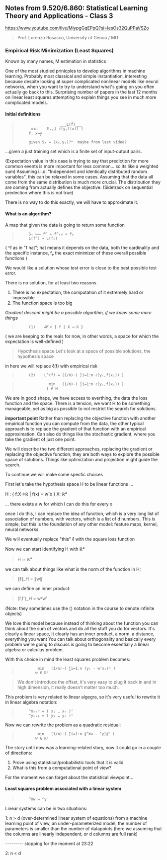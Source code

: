 ## Notes from 9.520/6.860: Statistical Learning Theory and Applications - Class 3
https://www.youtube.com/live/MiypgGqEPpQ?si=IesOs32QuPPaVSZo
> Prof. Lorenzo Rosasco, University of Genoa / MIT
> 
### Empirical Risk Minimization (Least Squares)

Known by many names, M estimation in statistics

One of the most studied prinicples to develop algorithms
in machine learning. Probably most classical and simple
instantiation, interesting because despite looking at
super complicated nonlinear models like neural networks, 
when you want to try to understand what's going on you 
often actually go back to this. Surprising number of 
papers in the last 12 months on linear least squares
attempting to explain things you see in much more 
complicated models.

#### Initial definitions

>                        ___L(f)___
>           min    𝔼ₓ,ᵧ[ ℓ(y,f(x)) ]
>          f: x→y
>
>          given Sₘ = (xₐ,yᵢ)?ᵐ  maybe from last video?

...given a just training set which is a finite set of 
input-output pairs. 

(Expectation value in this case is 
trying to say that prediction for more common events is 
more important for less common... so its like a weighted sum)
Assuming i.i.d. "Independent and identically distributed 
random variables", this can be relaxed in some cases. Assuming 
that the data all come from the same distribution
is much more crucial. The distribution they are coming
from actually defines the objective.
(Sidetrack on sequential predection where this is not true)

There is no way to do this exactly, we will have to 
approximate it.

#### What is an algorithm?

A map that given the data is going to return some function

>          Sₛ ⟼ f^ = f^ₛₘ ≈ fₚ
>          L(f^) ≈ L(fₚ)

( ^f  as in "f hat"; hat means it depends on the data, both the 
cardinality and the specific instance, fₚ the exact minimizer
of these overall possible functions )

We would like a solution whose test error is close to the 
best possible test error. 

There is no solution, for at least two reasons

1. There is no expectation, the computation of it extremely
   hard or impossible
2. The function space is too big

_Gradient descent might be a possible algorithm, if we knew
some more things_

>          (1)    𝓗 ⊂ { f | X ⟶ ℝ }

( we are keeping to the reals for now, in other words, a 
space for which the expectation is well-defined )

> Hypothesis space
Let's look at a space of possible solutions, the hypothesis space

in here we will replace ℓ(f) with empirical risk

>          (2)    L^(f) = (1/n)·( ∑i=1:n ℓ(yᵢ,f(xᵢ)) ) 

>                   min   (1/n)·( ∑i=1:n ℓ(yᵢ,f(xᵢ)) ) 
>                  f ∈ H

We are in good shape, we have access to everthing, the data 
the loss function and the space. There is a tension, we want 
H to be something manageable, yet as big as possible to not
restrict the search for solutions.

**important point** Rather than replacing the objective function 
with another empirical function you can compute from the data, the 
other typical approach is to replace the gradient of that function 
with an empirical approximation. Can also do things like the
stochastic gradient, where you take the gradient of just one point. 

We will describe the two different approaches, replacing 
the gradient or replacing the objective function; they are both ways
to explore the possible space of solutions. Things like optimization 
and projection might guide the search.

To continue we will make some specfic choices

First let's take the hypothesis space H to be linear functions ...

H : { f:X→ℝ | f(x) = wᵀx }  X: ℝᵈ

... there exists a w for which I can do this for every x 

once I do this, I can replace the idea of function, 
which is a very long list of association of numbers,
with vectors, which is a list of d numbers. 
This is simple, but this is the foundation of any other 
model: feature maps, kernel, neural networks

We will eventually replace "this" ℓ with the square loss function

Now we can start identifying H with ℝᵈ
> H ≃ ℝᵈ

we can talk about things like what is the norm of the function in H:
> ∥f∥_H = ∥w∥

we can define an inner product:
> ⟨f,f'⟩_H = wᵀw'

(Note: they sometimes use the ⟨⟩ notation in the
 course to denote infinite objects)

We love this model because instead of thinking
about the function you can think about the sum
of vectors and do all the stuff you do for vectors.
It's clearly a linear space,
It clearly has an inner product,
a norm, a distance, everything you want
You can talk about orthogonality and basically
every problem we're going to discuss is going to
become essentially a linear algebra or calculus
problem.

With this choice in mind the least squares problem becomes:

>              min   (1/n)·( ∑i=1:n (yᵢ - wᵀxᵢ)² ) 
>             w ∈ ℝᵈ

> We don't introduce the offset, it's very easy to plug it
> back in and in high dimension, it really doesn't matter 
> too much.

This problem is very related to linear algegra, so it's 
very useful to rewrite it in linear algebra notation:
>          ^Xₙₓᵈ = ( x₁ … xₙ )ᵀ 
>          ^yₙₓ₁ = ( y₁ … yₙ )ᵀ 

Now we can rewrite the problem as a quadratic residual:
>              min   (1/n)·( ∑i=1:n ∥^Xw - ^y)∥² ) 
>             w ∈ ℝᵈ

The story until now was a learning-related story, now it
could go in a couple of directions:
1. Prove using statistical/probabilistic tools that it is valid
2. What is this from a computational point of view?

For the moment we can forget about the statistical viewpoint...

#### Least squares problem associated with a linear system

>          ^Xw = ^y

Linear systems can be in two situations:

1: n > d  (over-determined linear system of equations) 
   from a machine learning point of view, an 
   under-parameterized model, the number of parameters 
   is smaller than the number of datapoints
   (here we assuming that the columns are linearly
    independent, or d columns are full rank)

--------- stopping for the moment at 23:22
    
2: n < d



